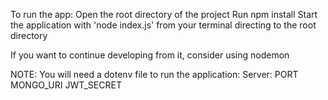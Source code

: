 To run the app:
Open the root directory of the project
Run npm install
Start the application with 'node index.js' from your terminal directing to the root directory

If you want to continue developing from it, consider using nodemon

NOTE:
You will need a dotenv file to run the application:
Server:
	PORT
	MONGO_URI
	JWT_SECRET
